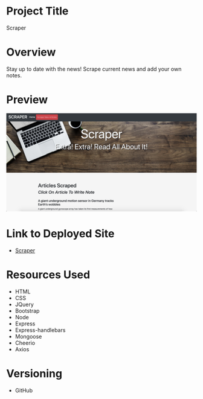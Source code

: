 # Project Title 
Scraper

# Overview
Stay up to date with the news! Scrape current news and add your own notes. 

# Preview
![scraper](public/assets/images/scraper.png "Scraper")

# Link to Deployed Site
  * [Scraper](https://polite-minister-51723.herokuapp.com/)
  
# Resources Used
  * HTML
  * CSS
  * JQuery
  * Bootstrap
  * Node
  * Express
  * Express-handlebars
  * Mongoose
  * Cheerio
  * Axios
  
# Versioning 
  * GitHub
